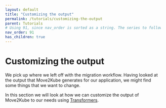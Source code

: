 ```yaml
---
layout: default
title: "Customizing the output"
permalink: /tutorials/customizing-the-output
parent: Tutorials
# Using 91, since nav_order is sorted as a string. The series to follow is 1..9, 91..99,991..999,..
nav_order: 91
has_children: true
---
```


# Customizing the output

We pick up where we left off with the migration workflow. Having looked at the output that Move2Kube generates for our application, we might find some things that we want to change.

In this section we will look at how we can customize the output of Move2Kube to our needs using [Transformers](/concepts/transformer).
